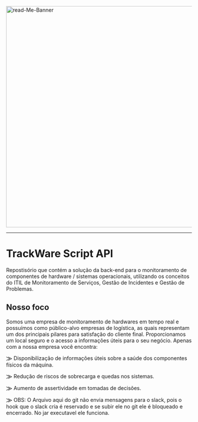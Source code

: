 <img src="https://i.ibb.co/fSkYcw4/read-Me-Banner.gif" alt="read-Me-Banner" width="600px">
<hr>

# TrackWare Script API
Repostisório que contém a solução da back-end para o monitoramento de componentes de hardware / sistemas operacionais, utilizando  os conceitos do ITIL de Monitoramento de Serviços, Gestão de Incidentes e  Gestão de Problemas.


## Nosso foco
Somos uma empresa de monitoramento de hardwares em tempo real e possuímos como público-alvo empresas de logística, as quais representam um dos principais pilares para satisfação do cliente final. Proporcionamos um local seguro e o acesso a informações úteis para o seu negócio. Apenas com a nossa empresa você encontra:

⨠ Disponibilização de informações úteis sobre a saúde dos componentes físicos da máquina.

⨠ Redução de riscos de sobrecarga e quedas nos sistemas.

⨠ Aumento de assertividade em tomadas de decisões.

⨠ OBS: O Arquivo aqui do git não envia mensagens para o slack, pois o hook que o slack cria é reservado e se subir ele no git ele é bloqueado e encerrado. No jar executavel ele funciona.
